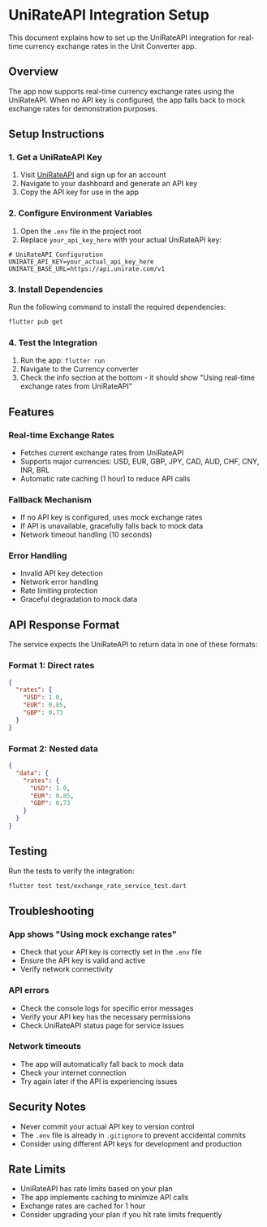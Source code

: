 # UniRateAPI Integration Setup

This document explains how to set up the UniRateAPI integration for real-time currency exchange rates in the Unit Converter app.

## Overview

The app now supports real-time currency exchange rates using the UniRateAPI. When no API key is configured, the app falls back to mock exchange rates for demonstration purposes.

## Setup Instructions

### 1. Get a UniRateAPI Key

1. Visit [UniRateAPI](https://unirate.com) and sign up for an account
2. Navigate to your dashboard and generate an API key
3. Copy the API key for use in the app

### 2. Configure Environment Variables

1. Open the `.env` file in the project root
2. Replace `your_api_key_here` with your actual UniRateAPI key:

```env
# UniRateAPI Configuration
UNIRATE_API_KEY=your_actual_api_key_here
UNIRATE_BASE_URL=https://api.unirate.com/v1
```

### 3. Install Dependencies

Run the following command to install the required dependencies:

```bash
flutter pub get
```

### 4. Test the Integration

1. Run the app: `flutter run`
2. Navigate to the Currency converter
3. Check the info section at the bottom - it should show "Using real-time exchange rates from UniRateAPI"

## Features

### Real-time Exchange Rates
- Fetches current exchange rates from UniRateAPI
- Supports major currencies: USD, EUR, GBP, JPY, CAD, AUD, CHF, CNY, INR, BRL
- Automatic rate caching (1 hour) to reduce API calls

### Fallback Mechanism
- If no API key is configured, uses mock exchange rates
- If API is unavailable, gracefully falls back to mock data
- Network timeout handling (10 seconds)

### Error Handling
- Invalid API key detection
- Network error handling
- Rate limiting protection
- Graceful degradation to mock data

## API Response Format

The service expects the UniRateAPI to return data in one of these formats:

### Format 1: Direct rates
```json
{
  "rates": {
    "USD": 1.0,
    "EUR": 0.85,
    "GBP": 0.73
  }
}
```

### Format 2: Nested data
```json
{
  "data": {
    "rates": {
      "USD": 1.0,
      "EUR": 0.85,
      "GBP": 0.73
    }
  }
}
```

## Testing

Run the tests to verify the integration:

```bash
flutter test test/exchange_rate_service_test.dart
```

## Troubleshooting

### App shows "Using mock exchange rates"
- Check that your API key is correctly set in the `.env` file
- Ensure the API key is valid and active
- Verify network connectivity

### API errors
- Check the console logs for specific error messages
- Verify your API key has the necessary permissions
- Check UniRateAPI status page for service issues

### Network timeouts
- The app will automatically fall back to mock data
- Check your internet connection
- Try again later if the API is experiencing issues

## Security Notes

- Never commit your actual API key to version control
- The `.env` file is already in `.gitignore` to prevent accidental commits
- Consider using different API keys for development and production

## Rate Limits

- UniRateAPI has rate limits based on your plan
- The app implements caching to minimize API calls
- Exchange rates are cached for 1 hour
- Consider upgrading your plan if you hit rate limits frequently 